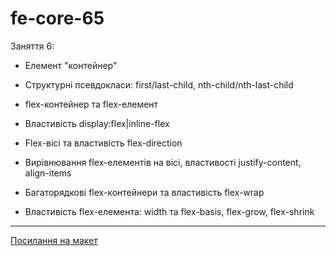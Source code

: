 # fe-core-65

Заняття 6:

- Елемент "контейнер"
- Структурні псевдокласи: first/last-сhild, nth-child/nth-last-child

- flex-контейнер та flex-елемент
- Властивість display:flex|inline-flex
- Flex-вісі та властивість flex-direction
- Вирівнювання flex-елементів на вісі, властивості justify-content, align-items
- Багаторядкові flex-контейнери та властивість flex-wrap
- Властивість flex-елемента: width та flex-basis, flex-grow, flex-shrink

---

[Посилання на макет](<https://www.figma.com/file/gTrdKERu067LHmnhwvBqyl/Barbershop-(EN)?node-id=0%3A1>)
